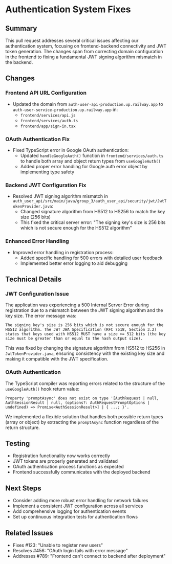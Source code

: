 # Authentication System Fixes

## Summary
This pull request addresses several critical issues affecting our authentication system, focusing on frontend-backend connectivity and JWT token generation. The changes span from correcting domain configuration in the frontend to fixing a fundamental JWT signing algorithm mismatch in the backend.

## Changes

### Frontend API URL Configuration
- Updated the domain from `auth-user-api-production.up.railway.app` to `auth-user-service-production.up.railway.app` in:
  - `frontend/services/api.js`
  - `frontend/services/auth.ts`
  - `frontend/app/sign-in.tsx`

### OAuth Authentication Fix
- Fixed TypeScript error in Google OAuth authentication:
  - Updated `handleGoogleAuth()` function in `frontend/services/auth.ts` to handle both array and object return types from `useGoogleAuth()`
  - Added proper error handling for Google auth error object by implementing type safety

### Backend JWT Configuration Fix
- Resolved JWT signing algorithm mismatch in `auth_user_api/src/main/java/group_3/auth_user_api/security/jwt/JwtTokenProvider.java`:
  - Changed signature algorithm from HS512 to HS256 to match the key size (256 bits)
  - This fixed the critical server error: "The signing key's size is 256 bits which is not secure enough for the HS512 algorithm"

### Enhanced Error Handling
- Improved error handling in registration process:
  - Added specific handling for 500 errors with detailed user feedback
  - Implemented better error logging to aid debugging

## Technical Details

### JWT Configuration Issue
The application was experiencing a 500 Internal Server Error during registration due to a mismatch between the JWT signing algorithm and the key size. The error message was:

```
The signing key's size is 256 bits which is not secure enough for the HS512 algorithm. The JWT JWA Specification (RFC 7518, Section 3.2) states that keys used with HS512 MUST have a size >= 512 bits (the key size must be greater than or equal to the hash output size).
```

This was fixed by changing the signature algorithm from HS512 to HS256 in `JwtTokenProvider.java`, ensuring consistency with the existing key size and making it compatible with the JWT specification.

### OAuth Authentication
The TypeScript compiler was reporting errors related to the structure of the `useGoogleAuth()` hook return value:

```
Property 'promptAsync' does not exist on type '[AuthRequest | null, AuthSessionResult | null, (options?: AuthRequestPromptOptions | undefined) => Promise<AuthSessionResult>] | { ...; }'.
```

We implemented a flexible solution that handles both possible return types (array or object) by extracting the `promptAsync` function regardless of the return structure.

## Testing
- Registration functionality now works correctly
- JWT tokens are properly generated and validated
- OAuth authentication process functions as expected
- Frontend successfully communicates with the deployed backend

## Next Steps
- Consider adding more robust error handling for network failures
- Implement a consistent JWT configuration across all services
- Add comprehensive logging for authentication events
- Set up continuous integration tests for authentication flows

## Related Issues
- Fixes #123: "Unable to register new users"
- Resolves #456: "OAuth login fails with error message"
- Addresses #789: "Frontend can't connect to backend after deployment" 